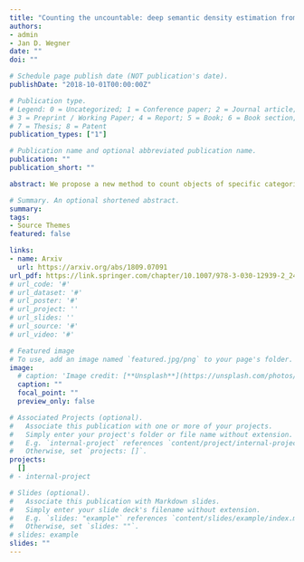 ```yaml
---
title: "Counting the uncountable: deep semantic density estimation from space"
authors:
- admin
- Jan D. Wegner
date: ""
doi: ""

# Schedule page publish date (NOT publication's date).
publishDate: "2018-10-01T00:00:00Z"

# Publication type.
# Legend: 0 = Uncategorized; 1 = Conference paper; 2 = Journal article;
# 3 = Preprint / Working Paper; 4 = Report; 5 = Book; 6 = Book section;
# 7 = Thesis; 8 = Patent
publication_types: ["1"]

# Publication name and optional abbreviated publication name.
publication: ""
publication_short: ""

abstract: We propose a new method to count objects of specific categories that are significantly smaller than the ground sampling distance of a satellite image. This task is hard due to the cluttered nature of scenes where different object categories occur. Target objects can be partially occluded, vary in appearance within the same class and look alike to different categories. Since traditional object detection is infeasible due to the small size of objects with respect to the pixel size, we cast object counting as a density estimation problem. To distinguish objects of different classes, our approach combines density estimation with semantic segmentation in an end-to-end learnable convolutional neural network (CNN). Experiments show that deep semantic density estimation can robustly count objects of various classes in cluttered scenes. Experiments also suggest that we need specific CNN architectures in remote sensing instead of blindly applying existing ones from computer vision.

# Summary. An optional shortened abstract.
summary: 
tags:
- Source Themes
featured: false

links:
- name: Arxiv
  url: https://arxiv.org/abs/1809.07091
url_pdf: https://link.springer.com/chapter/10.1007/978-3-030-12939-2_24
# url_code: '#'
# url_dataset: '#'
# url_poster: '#'
# url_project: ''
# url_slides: ''
# url_source: '#'
# url_video: '#'

# Featured image
# To use, add an image named `featured.jpg/png` to your page's folder. 
image:
  # caption: 'Image credit: [**Unsplash**](https://unsplash.com/photos/s9CC2SKySJM)'
  caption: ""
  focal_point: ""
  preview_only: false

# Associated Projects (optional).
#   Associate this publication with one or more of your projects.
#   Simply enter your project's folder or file name without extension.
#   E.g. `internal-project` references `content/project/internal-project/index.md`.
#   Otherwise, set `projects: []`.
projects:
  []
# - internal-project

# Slides (optional).
#   Associate this publication with Markdown slides.
#   Simply enter your slide deck's filename without extension.
#   E.g. `slides: "example"` references `content/slides/example/index.md`.
#   Otherwise, set `slides: ""`.
# slides: example
slides: ""
---
```

<!-- 
{{% callout note %}}
Create your slides in Markdown - click the *Slides* button to check out the example.
{{% /callout %}}

Supplementary notes can be added here, including [code, math, and images](https://wowchemy.com/docs/writing-markdown-latex/). -->
